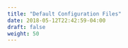 ```yaml
---
title: "Default Configuration Files"
date: 2018-05-12T22:42:59-04:00
draft: false
weight: 50
---
```


